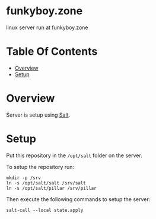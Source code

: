 # funkyboy.zone
linux server run at funkyboy.zone

# Table Of Contents
- [Overview](#overview)
- [Setup](#setup)

# Overview
Server is setup using [Salt](https://saltstack.com).  

# Setup
Put this repository in the `/opt/salt` folder on the server.  

To setup the repository run:

```
mkdir -p /srv
ln -s /opt/salt/salt /srv/salt
ln -s /opt/salt/pillar /srv/pillar
```

Then execute the following commands to setup the server:

```
salt-call --local state.apply
```
